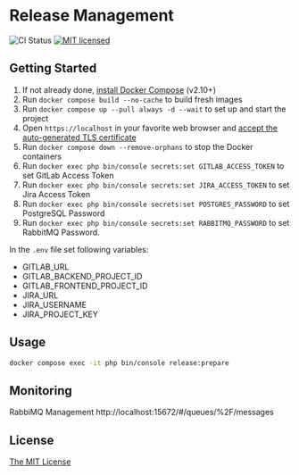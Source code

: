 Release Management
===============================

![CI Status](https://github.com/Invis1ble/release-management/actions/workflows/ci.yml/badge.svg?event=push)
[![MIT licensed](https://img.shields.io/badge/license-MIT-blue.svg)](./LICENSE)


Getting Started
---------------

1. If not already done, [install Docker Compose](https://docs.docker.com/compose/install/) (v2.10+)
2. Run `docker compose build --no-cache` to build fresh images
3. Run `docker compose up --pull always -d --wait` to set up and start the project
4. Open `https://localhost` in your favorite web browser and [accept the auto-generated TLS certificate](https://stackoverflow.com/a/15076602/1352334)
5. Run `docker compose down --remove-orphans` to stop the Docker containers
6. Run `docker exec php bin/console secrets:set GITLAB_ACCESS_TOKEN` to set GitLab Access Token
7. Run `docker exec php bin/console secrets:set JIRA_ACCESS_TOKEN` to set Jira Access Token
8. Run `docker exec php bin/console secrets:set POSTGRES_PASSWORD` to set PostgreSQL Password
9. Run `docker exec php bin/console secrets:set RABBITMQ_PASSWORD` to set RabbitMQ Password.

In the `.env` file set following variables:

- GITLAB_URL
- GITLAB_BACKEND_PROJECT_ID
- GITLAB_FRONTEND_PROJECT_ID
- JIRA_URL
- JIRA_USERNAME
- JIRA_PROJECT_KEY


Usage
-----

```sh
docker compose exec -it php bin/console release:prepare
```


Monitoring
----------

RabbiMQ Management http://localhost:15672/#/queues/%2F/messages


License
-------

[The MIT License](./LICENSE)

